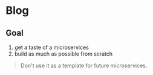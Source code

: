 # Blog

## Goal

1. get a taste of a microservices
2. build as much as possible from scratch

> Don't use it as a template for future microservices.
